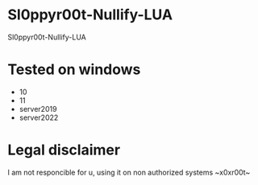 # Sl0ppyr00t-Nullify-LUA

Sl0ppyr00t-Nullify-LUA 


# Tested on windows 
* 10
* 11
* server2019
* server2022

# Legal disclaimer
I am not responcible for u, using it on non authorized systems
~x0xr00t~
